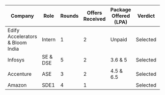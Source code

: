 | Company | Role | Rounds | Offers Received|Package Offered (LPA)| Verdict | Offer Accepted |
| --------| ----------- | ------- | --------- |------|----------|---------|
| Edify Accelerators & Bloom India| Intern | 1| 2 | Unpaid|Selected | Accepted|
|Infosys| SE & DSE|5| 2 | 3.6 & 5 | Selected  | Accepted |
|Accenture| ASE  | 3 | 2 | 4.5 & 6.5 | Selected  | Not Accepted |
|Amazon| SDE1 | 4 | 1|   | Selected | Accepted |
